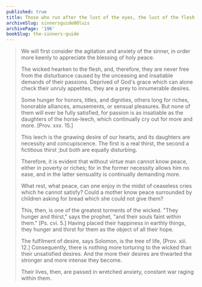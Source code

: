 ```yaml
---
published: true
title: Those who run after the lust of the eyes, the lust of the flesh, and the pride of life, never know peace in this life
archiveSlug: sinnersguide00luis
archivePage: '196'
bookSlug: the-sinners-guide
---
```


> We will first consider the agitation and anxiety of the sinner, in order more keenly to appreciate the blessing of holy peace.
>
> The wicked hearken to the flesh, and, therefore, they are never free from the disturbance caused by the unceasing and insatiable demands of their passions. Deprived of God's grace which can alone check their unruly appetites, they are a prey to innumerable desires.
>
> Some hunger for honors, titles, and dignities, others long for riches, honorable alliances, amusements, or sensual pleasures. But none of them will ever be fully satisfied, for passion is as insatiable as the daughters of the horse-leech, which continually cry out for more and more. [Prov. xxx. 15.]
>
> This leech is the gnawing desire of our hearts, and its daughters are necessity and concupiscence. The first is a real thirst, the second a fictitious thirst ;but both are equally disturbing.
>
> Therefore, it is evident that without virtue man cannot know peace, either in poverty or riches; for in the former necessity allows him no ease, and in the latter sensuality is continually demanding more.
>
> What rest, what peace, can one enjoy in the midst of ceaseless cries which he cannot satisfy? Could a mother know peace surrounded by children asking for bread which she could not give them?
>
> This, then, is one of the greatest torments of the wicked. "They hunger and thirst," says the prophet, "and their souls faint within them." [Ps. cvi. 5.] Having placed their happiness in earthly things, they hunger and thirst for them as the object of all their hope.
>
> The fulfilment of desire, says Solomon, is the tree of life, [Prov. xiii. 12.] Consequently, there is nothing more torturing to the wicked than their unsatisfied desires. And the more their desires are thwarted the stronger and more intense they become.
>
> Their lives, then, are passed in wretched anxiety, constant war raging within them.
